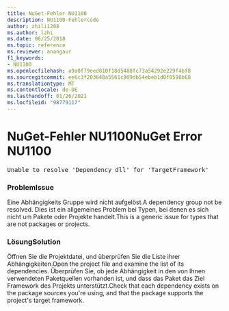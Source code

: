 ```yaml
---
title: NuGet-Fehler NU1100
description: NU1100-Fehlercode
author: zhili1208
ms.author: lzhi
ms.date: 06/25/2018
ms.topic: reference
ms.reviewer: anangaur
f1_keywords:
- NU1100
ms.openlocfilehash: a9a0f79eed810f18d5488fc73a54292e229f4bf8
ms.sourcegitcommit: ee6c3f203648a5561c809db54ebeb1d0f0598b68
ms.translationtype: MT
ms.contentlocale: de-DE
ms.lasthandoff: 01/26/2021
ms.locfileid: "98779117"
---
```

# <a name="nuget-error-nu1100"></a><span data-ttu-id="87bc3-103">NuGet-Fehler NU1100</span><span class="sxs-lookup"><span data-stu-id="87bc3-103">NuGet Error NU1100</span></span>

<pre>Unable to resolve 'Dependency dll' for 'TargetFramework'</pre>

### <a name="issue"></a><span data-ttu-id="87bc3-104">Problem</span><span class="sxs-lookup"><span data-stu-id="87bc3-104">Issue</span></span>
<span data-ttu-id="87bc3-105">Eine Abhängigkeits Gruppe wird nicht aufgelöst.</span><span class="sxs-lookup"><span data-stu-id="87bc3-105">A dependency group not be resolved.</span></span> <span data-ttu-id="87bc3-106">Dies ist ein allgemeines Problem bei Typen, bei denen es sich nicht um Pakete oder Projekte handelt.</span><span class="sxs-lookup"><span data-stu-id="87bc3-106">This is a generic issue for types that are not packages or projects.</span></span>

### <a name="solution"></a><span data-ttu-id="87bc3-107">Lösung</span><span class="sxs-lookup"><span data-stu-id="87bc3-107">Solution</span></span>
<span data-ttu-id="87bc3-108">Öffnen Sie die Projektdatei, und überprüfen Sie die Liste ihrer Abhängigkeiten.</span><span class="sxs-lookup"><span data-stu-id="87bc3-108">Open the project file and examine the list of its dependencies.</span></span> <span data-ttu-id="87bc3-109">Überprüfen Sie, ob jede Abhängigkeit in den von Ihnen verwendeten Paketquellen vorhanden ist, und dass das Paket das Ziel Framework des Projekts unterstützt.</span><span class="sxs-lookup"><span data-stu-id="87bc3-109">Check that each dependency exists on the package sources you're using, and that the package supports the project's target framework.</span></span>